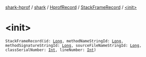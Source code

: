 [shark-hprof](../../../index.md) / [shark](../../index.md) / [HprofRecord](../index.md) / [StackFrameRecord](index.md) / [&lt;init&gt;](./-init-.md)

# &lt;init&gt;

`StackFrameRecord(id: `[`Long`](https://kotlinlang.org/api/latest/jvm/stdlib/kotlin/-long/index.html)`, methodNameStringId: `[`Long`](https://kotlinlang.org/api/latest/jvm/stdlib/kotlin/-long/index.html)`, methodSignatureStringId: `[`Long`](https://kotlinlang.org/api/latest/jvm/stdlib/kotlin/-long/index.html)`, sourceFileNameStringId: `[`Long`](https://kotlinlang.org/api/latest/jvm/stdlib/kotlin/-long/index.html)`, classSerialNumber: `[`Int`](https://kotlinlang.org/api/latest/jvm/stdlib/kotlin/-int/index.html)`, lineNumber: `[`Int`](https://kotlinlang.org/api/latest/jvm/stdlib/kotlin/-int/index.html)`)`